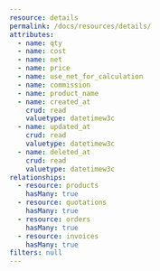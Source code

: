 ```yaml
---
resource: details
permalink: /docs/resources/details/
attributes:
  - name: qty
  - name: cost
  - name: net
  - name: price
  - name: use_net_for_calculation
  - name: commission
  - name: product_name
  - name: created_at
    crud: read
    valuetype: datetimew3c
  - name: updated_at
    crud: read
    valuetype: datetimew3c
  - name: deleted_at
    crud: read
    valuetype: datetimew3c
relationships:
  - resource: products
    hasMany: true
  - resource: quotations
    hasMany: true
  - resource: orders
    hasMany: true
  - resource: invoices
    hasMany: true
filters: null
---
```

